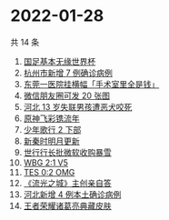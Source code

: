# 2022-01-28

共 14 条

<!-- BEGIN ZHIHUSEARCH -->
<!-- 最后更新时间 Fri Jan 28 2022 02:13:44 GMT+0800 (China Standard Time) -->
1. [国足基本无缘世界杯](https://www.zhihu.com/search?q=国足)
1. [杭州市新增 7 例确诊病例](https://www.zhihu.com/search?q=杭州疫情)
1. [东莞一医院挂横幅「手术室里全是钱」](https://www.zhihu.com/search?q=康华医院)
1. [微信朋友圈可发 20 张图](https://www.zhihu.com/search?q=微信新功能)
1. [河北 13 岁失联男孩遭恶犬咬死](https://www.zhihu.com/search?q=河北失联男孩)
1. [原神飞彩镌流年](https://www.zhihu.com/search?q=原神)
1. [少年歌行 2 下部](https://www.zhihu.com/search?q=少年歌行)
1. [新秦时明月更新](https://www.zhihu.com/search?q=新秦时明月)
1. [世行行长批微软收购暴雪](https://www.zhihu.com/search?q=微软暴雪)
1. [WBG 2:1 V5](https://www.zhihu.com/search?q=v5)
1. [TES 0:2 OMG](https://www.zhihu.com/search?q=tes)
1. [《流光之城》主创亲自答](https://www.zhihu.com/search?q=流光之城)
1. [河北新增 4 例本土确诊病例](https://www.zhihu.com/search?q=河北疫情)
1. [王者荣耀诸葛亮典藏皮肤](https://www.zhihu.com/search?q=王者荣耀诸葛亮)
<!-- END ZHIHUSEARCH -->
